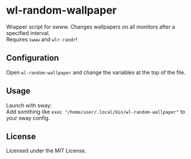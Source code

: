 # wl-random-wallpaper
Wrapper script for swww. Changes wallpapers on all monitors after a specified interval.  
Requires `swww` and `wlr-randr`!

## Configuration
Open `wl-random-wallpaper` and change the variables at the top of the file.

## Usage
Launch with sway:  
Add somthing like `exec "/home/user/.local/bin/wl-random-wallpaper"` to your sway config.

## License
Licensed under the MIT License.
